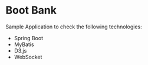 # Boot Bank

Sample Application to check the following technologies:
* Spring Boot
* MyBatis
* D3.js
* WebSocket

